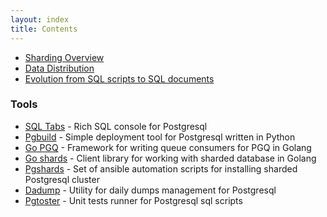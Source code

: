```yaml
---
layout: index
title: Contents
---
```


- [Sharding Overview](doc/sharding.html)
- [Data Distribution](doc/data_distribution.html)
- [Evolution from SQL scripts to SQL documents](doc/sql_documents.html)

### Tools

- [SQL Tabs](https://www.sqltabs.com) - Rich SQL console for Postgresql
- [Pgbuild](https://github.com/sasha-alias/pgbuild) - Simple deployment tool for Postgresql written in Python
- [Go PGQ](https://github.com/sasha-alias/pgq) - Framework for writing queue consumers for PGQ in Golang
- [Go shards](https://github.com/sasha-alias/shards) - Client library for working with sharded database in Golang
- [Pgshards](https://github.com/sasha-alias/pgshards) - Set of ansible automation scripts for installing sharded Postgresql cluster
- [Dadump](https://github.com/sasha-alias/dadump) - Utility for daily dumps management for Postgresql
- [Pgtoster](https://github.com/sasha-alias/pgtoster) - Unit tests runner for Postgresql sql scripts
